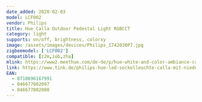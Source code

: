 ```yaml
---
date_added: 2020-02-03
model: LCF002
vendor: Philips
title: Hue Calla Outdoor Pedestal Light RGBCCT
category: light
supports: on/off, brightness, colorxy
image: /assets/images/devices/Philips_1742030P7.jpg
zigbeemodel: ['LCF002']
compatible: [z2m,iob,zha]
mlink: https://www2.meethue.com/de-de/p/hue-white-and-color-ambiance-calla-ausen-sockelleuchte/1742030P7
link: https://www.tink.de/philips-hue-led-sockelleuchte-calla-mit-niedervolt-system-inkl-netzteil
EAN: 
  - 8718696167991
  - 046677802097
  - 046677802080
---
```



